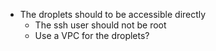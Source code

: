 - The droplets should to be accessible directly
  - The ssh user should not be root
  - Use a VPC for the droplets?
